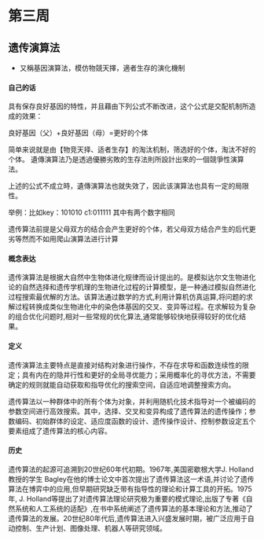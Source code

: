 # 第三周

## 遗传演算法

* 又稱基因演算法，模仿物競天擇，適者生存的演化機制

#### 自己的话

具有保存良好基因的特性，并且藉由下列公式不断改进，这个公式是交配机制所造成的效果：

良好基因（父）+良好基因（母）=更好的个体

简单来说就是由【物竞天择、适者生存】的淘汰机制，筛选好的个体，淘汰不好的个体。
遺傳演算法乃是透過優勝劣敗的生存法則所設計出來的一個競爭性演算法。

上述的公式不成立時，遺傳演算法也就失效了，因此该演算法也具有一定的局限性。

举例：比如key：101010 c1:011111 其中有两个数字相同

遗传算法前提是父母双方的结合会产生更好的个体，若父母双方结合产生的后代更劣等然而不如用爬山演算法进行计算

#### 概念表达
遗传演算法是根据大自然中生物体进化规律而设计提出的。是模拟达尔文生物进化论的自然选择和遗传学机理的生物进化过程的计算模型，是一种通过模拟自然进化过程搜索最优解的方法。该算法通过数学的方式,利用计算机仿真运算,将问题的求解过程转换成类似生物进化中的染色体基因的交叉、变异等过程。在求解较为复杂的组合优化问题时,相对一些常规的优化算法,通常能够较快地获得较好的优化结果。

#### 定义
遗传演算法主要特点是直接对结构对象进行操作，不存在求导和函数连续性的限定；具有内在的隐并行性和更好的全局寻优能力；采用概率化的寻优方法，不需要确定的规则就能自动获取和指导优化的搜索空间，自适应地调整搜索方向。

遗传算法以一种群体中的所有个体为对象，并利用随机化技术指导对一个被编码的参数空间进行高效搜索。其中，选择、交叉和变异构成了遗传算法的遗传操作；参数编码、初始群体的设定、适应度函数的设计、遗传操作设计、控制参数设定五个要素组成了遗传算法的核心内容。

#### 历史

遗传算法的起源可追溯到20世纪60年代初期。1967年,美国密歇根大学J. Holland教授的学生 Bagley在他的博士论文中首次提出了遗传算法这一术语,并讨论了遗传算法在博弈中的应用,但早期研究缺乏带有指导性的理论和计算工具的开拓。1975年, J. Holland等提出了对遗传算法理论研究极为重要的模式理论,出版了专著《自然系统和人工系统的适配》,在书中系统阐述了遗传算法的基本理论和方法,推动了遗传算法的发展。20世纪80年代后,遗传算法进入兴盛发展时期，被广泛应用于自动控制、生产计划、图像处理、机器人等研究领域。


